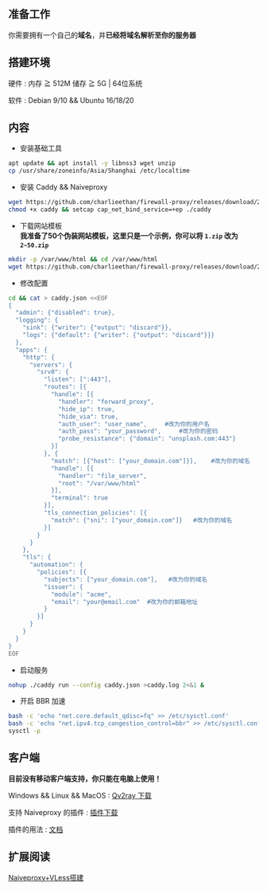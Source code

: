 ## 准备工作
你需要拥有一个自己的**域名**，并**已经将域名解析至你的服务器**    
## 搭建环境
硬件 : 内存 ≧ 512M 储存 ≧ 5G | 64位系统			

软件 : Debian 9/10 && Ubuntu 16/18/20
## 内容
- 安装基础工具  
```bash
apt update && apt install -y libnss3 wget unzip
cp /usr/share/zoneinfo/Asia/Shanghai /etc/localtime
```
- 安装 Caddy && Naiveproxy	
```bash
wget https://github.com/charlieethan/firewall-proxy/releases/download/2.1.1/caddy
chmod +x caddy && setcap cap_net_bind_service=+ep ./caddy
```
- 下载网站模板	  
**我准备了50个伪装网站模板，这里只是一个示例，你可以将 `1.zip` 改为 `2~50.zip`**		
```bash
mkdir -p /var/www/html && cd /var/www/html
wget https://github.com/charlieethan/firewall-proxy/releases/download/2.1.1-t/1.zip && unzip 1.zip 
```
- 修改配置
```bash
cd && cat > caddy.json <<EOF
{ 
  "admin": {"disabled": true},
  "logging": {
    "sink": {"writer": {"output": "discard"}},
    "logs": {"default": {"writer": {"output": "discard"}}}
  },
  "apps": {
    "http": {
      "servers": {
        "srv0": {
          "listen": [":443"],
          "routes": [{
            "handle": [{
              "handler": "forward_proxy",
              "hide_ip": true,
              "hide_via": true,
              "auth_user": "user_name",     #改为你的用户名
              "auth_pass": "your_password",     #改为你的密码
              "probe_resistance": {"domain": "unsplash.com:443"}
            }]
          }, {
            "match": [{"host": ["your_domain.com"]}],    #改为你的域名
            "handle": [{
              "handler": "file_server",
              "root": "/var/www/html"
            }],
            "terminal": true
          }],
          "tls_connection_policies": [{
            "match": {"sni": ["your_domain.com"]}   #改为你的域名
          }]
        }
      }
    },
    "tls": {
      "automation": {
        "policies": [{
          "subjects": ["your_domain.com"],   #改为你的域名
          "issuer": {
            "module": "acme",
            "email": "your@email.com"  #改为你的邮箱地址
          }
        }]
      }
    }
  }
}
EOF
```
- 启动服务  
```bash
nohup ./caddy run --config caddy.json >caddy.log 2<&1 &
```
- 开启 BBR 加速
```bash
bash -c 'echo "net.core.default_qdisc=fq" >> /etc/sysctl.conf'
bash -c 'echo "net.ipv4.tcp_congestion_control=bbr" >> /etc/sysctl.conf'
sysctl -p
```
## 客户端
**目前没有移动客户端支持，你只能在电脑上使用！**		  

Windows && Linux && MacOS : [Qv2ray 下载](https://github.com/Qv2ray/Qv2ray/releases)	     

支持 Naiveproxy 的插件 : [插件下载](https://github.com/Qv2ray/QvPlugin-NaiveProxy/releases) 		

插件的用法 : [文档](https://qv2ray.net/plugins/usage.html)	
## 扩展阅读
[Naiveproxy+VLess搭建](https://blog.charlieethan.com/index.php/archives/539.html)